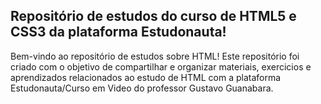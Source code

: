 ## Repositório de estudos do curso de HTML5 e CSS3 da plataforma Estudonauta!

Bem-vindo ao repositório de estudos sobre HTML! Este repositório foi criado com o objetivo de compartilhar e organizar materiais, exercicios e aprendizados relacionados ao estudo de HTML com a plataforma Estudonauta/Curso em Video do professor Gustavo Guanabara. 

